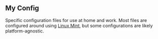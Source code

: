## My Config

Specific configuration files for use at home and work. Most files are
configured around using [Linux Mint](https://www.linuxmint.com/), but some
configurations are likely platform-agnostic.
